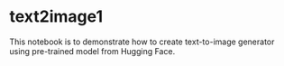 # text2image1
This notebook is to demonstrate how to create text-to-image generator using pre-trained model from Hugging Face.
